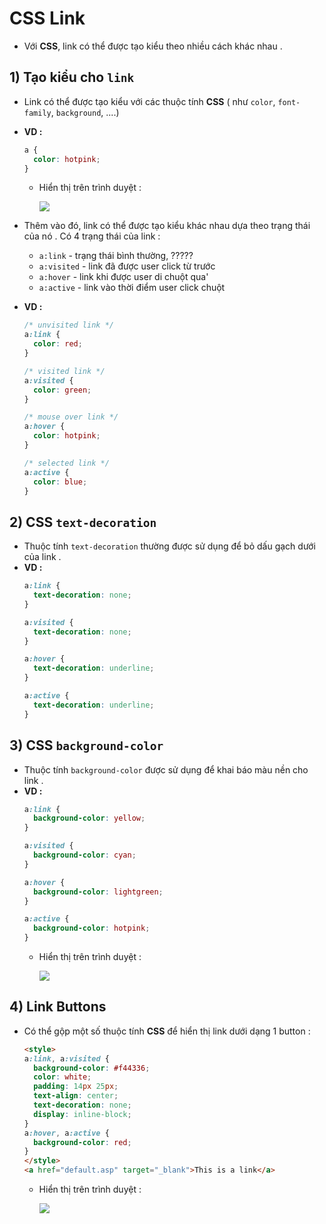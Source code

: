 # CSS Link
- Với **CSS**, link có thể được tạo kiểu theo nhiều cách khác nhau .
## **1) Tạo kiểu cho `link`**
- Link có thể được tạo kiểu với các thuộc tính **CSS** ( như `color`, `font-family`, `background`, ....)
- **VD :**
    ```css
    a {
      color: hotpink;
    }
    ```
    - Hiển thị trên trình duyệt :

        <img src=https://i.imgur.com/MyYWH4Q.png>

- Thêm vào đó, link có thể được tạo kiểu khác nhau dựa theo trạng thái của nó . Có 4 trạng thái của link :
    - `a:link` - trạng thái bình thường, ?????
    - `a:visited` - link đã được user click từ trước
    - `a:hover` - link khi được user di chuột qua'
    - `a:active` - link vào thời điểm user click chuột
- **VD :**
    ```css
    /* unvisited link */
    a:link {
      color: red;
    }

    /* visited link */
    a:visited {
      color: green;
    }

    /* mouse over link */
    a:hover {
      color: hotpink;
    }

    /* selected link */
    a:active {
      color: blue;
    }
    ```
## **2) CSS `text-decoration`**
- Thuộc tính `text-decoration` thường được sử dụng để bỏ dấu gạch dưới của link .
- **VD :**
    ```css
    a:link {
      text-decoration: none;
    }

    a:visited {
      text-decoration: none;
    }

    a:hover {
      text-decoration: underline;
    }

    a:active {
      text-decoration: underline;
    }
    ```
## **3) CSS `background-color`**
- Thuộc tính `background-color` được sử dụng để khai báo màu nền cho link .
- **VD :**
    ```css
    a:link {
      background-color: yellow;
    }

    a:visited {
      background-color: cyan;
    }

    a:hover {
      background-color: lightgreen;
    }

    a:active {
      background-color: hotpink;
    } 
    ```
    - Hiển thị trên trình duyệt :

        <img src=https://i.imgur.com/yZFQI87.png>

## **4) Link Buttons**
- Có thể gộp một số thuộc tính **CSS** để hiển thị link dưới dạng 1 button :
    ```html
    <style>
    a:link, a:visited {
      background-color: #f44336;
      color: white;
      padding: 14px 25px;
      text-align: center;
      text-decoration: none;
      display: inline-block;
    }
    a:hover, a:active {
      background-color: red;
    }
    </style>
    <a href="default.asp" target="_blank">This is a link</a>
    ```
    - Hiển thị trên trình duyệt :

        <img src=https://i.imgur.com/n7uaITq.png>